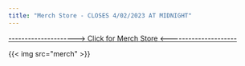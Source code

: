 ```yaml
---
title: "Merch Store - CLOSES 4/02/2023 AT MIDNIGHT"
---
```


[---------------------> Click for Merch Store <---------------------](https://pogo.undergroundshirts.com/collections/michigan-snowboard-club) 

{{< img src="merch" >}}